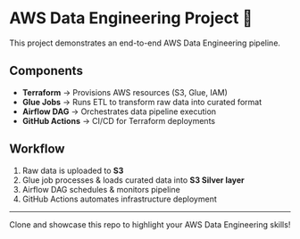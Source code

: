 # AWS Data Engineering Project 🚀

This project demonstrates an end-to-end AWS Data Engineering pipeline.

## Components
- **Terraform** → Provisions AWS resources (S3, Glue, IAM)
- **Glue Jobs** → Runs ETL to transform raw data into curated format
- **Airflow DAG** → Orchestrates data pipeline execution
- **GitHub Actions** → CI/CD for Terraform deployments

## Workflow
1. Raw data is uploaded to **S3**
2. Glue job processes & loads curated data into **S3 Silver layer**
3. Airflow DAG schedules & monitors pipeline
4. GitHub Actions automates infrastructure deployment

---
Clone and showcase this repo to highlight your AWS Data Engineering skills!
